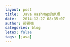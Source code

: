 ```yaml
---
layout: post
title:  Java HashMap的原理
date:   2014-12-27 08:35:07
author: 郝锡强
categories: blog
letex: false
tags: [java]
---
```


